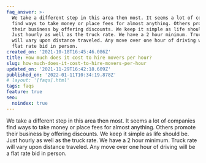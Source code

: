 ```yaml
---
faq_answer: >-
  We take a different step in this area then most. It seems a lot of companies
  find ways to take money or place fees for almost anything. Others promote
  their business by offering discounts. We keep it simple as life should be.
  Just hourly as well as the truck rate. We have a 2 hour minimum. Truck rate
  will vary upon distance traveled. Any move over one hour of driving will be a
  flat rate bid in person.
created_on: '2021-10-18T16:45:46.086Z'
title: How much does it cost to hire movers per hour?
slug: how-much-does-it-cost-to-hire-movers-per-hour
updated_on: '2021-11-29T16:42:18.609Z'
published_on: '2022-01-11T10:34:19.878Z'
# layout: '[faqs].html'
tags: faqs
feature: true
seo:
  noindex: true
---
```

We take a different step in this area then most. It seems a lot of companies find ways to take money or place fees for almost anything. Others promote their business by offering discounts. We keep it simple as life should be. Just hourly as well as the truck rate. We have a 2 hour minimum. Truck rate will vary upon distance traveled. Any move over one hour of driving will be a flat rate bid in person.
<!--more-->